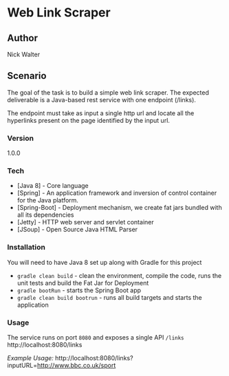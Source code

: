 # Web Link Scraper

## Author
Nick Walter

## Scenario
The goal of the task is to build a simple web link scraper. The expected deliverable is a Java-based rest service with one endpoint (/links).

The endpoint must take as input a single http url and locate all the hyperlinks present on the page identified by the input url.

### Version
1.0.0

### Tech
* [Java 8] - Core language
* [Spring] - An application framework and inversion of control container for the Java platform.
* [Spring-Boot] - Deployment mechanism, we create fat jars bundled with all its dependencies
* [Jetty] - HTTP web server and servlet container
* [JSoup] - Open Source Java HTML Parser

### Installation
You will need to have Java 8 set up along with Gradle for this project

* ```gradle clean build``` - clean the environment, compile the code, runs the unit tests and build the Fat Jar for Deployment
* ```gradle bootRun``` - starts the Spring Boot app
* ```gradle clean build bootrun``` - runs all build targets and starts the application

### Usage
The service runs on port ```8080``` and exposes a single API ```/links```
http://localhost:8080/links

*Example Usage:*
http://localhost:8080/links?inputURL=http://www.bbc.co.uk/sport